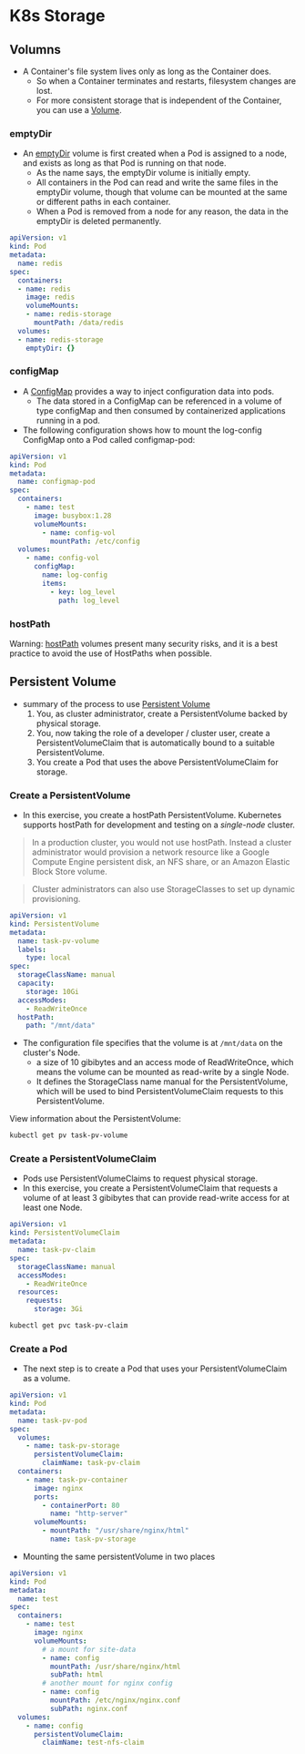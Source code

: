 
# K8s Storage

## Volumns

- A Container's file system lives only as long as the Container does. 
    - So when a Container terminates and restarts, filesystem changes are lost. 
    - For more consistent storage that is independent of the Container, you can use a [Volume](https://kubernetes.io/docs/concepts/storage/volumes/).


### emptyDir

- An [emptyDir](https://kubernetes.io/docs/concepts/storage/volumes/#emptydir) volume is first created when a Pod is assigned to a node, and exists as long as that Pod is running on that node. 
    - As the name says, the emptyDir volume is initially empty. 
    - All containers in the Pod can read and write the same files in the emptyDir volume, though that volume can be mounted at the same or different paths in each container. 
    - When a Pod is removed from a node for any reason, the data in the emptyDir is deleted permanently.


```yaml
apiVersion: v1
kind: Pod
metadata:
  name: redis
spec:
  containers:
  - name: redis
    image: redis
    volumeMounts:
    - name: redis-storage
      mountPath: /data/redis
  volumes:
  - name: redis-storage
    emptyDir: {}
```

### configMap

- A [ConfigMap](https://kubernetes.io/docs/concepts/storage/volumes/#configmap) provides a way to inject configuration data into pods. 
    - The data stored in a ConfigMap can be referenced in a volume of type configMap and then consumed by containerized applications running in a pod.
- The following configuration shows how to mount the log-config ConfigMap onto a Pod called configmap-pod:


```yaml
apiVersion: v1
kind: Pod
metadata:
  name: configmap-pod
spec:
  containers:
    - name: test
      image: busybox:1.28
      volumeMounts:
        - name: config-vol
          mountPath: /etc/config
  volumes:
    - name: config-vol
      configMap:
        name: log-config
        items:
          - key: log_level
            path: log_level
```


### hostPath

Warning: [hostPath](https://kubernetes.io/docs/concepts/storage/volumes/#hostpath) volumes present many security risks,  and it is a best practice to avoid the use of HostPaths when possible.


## Persistent Volume

- summary of the process to use [Persistent Volume](https://kubernetes.io/docs/concepts/storage/persistent-volumes/)
    1. You, as cluster administrator, create a PersistentVolume backed by physical storage.
    2. You, now taking the role of a developer / cluster user, create a PersistentVolumeClaim that is automatically bound to a suitable PersistentVolume.
    3. You create a Pod that uses the above PersistentVolumeClaim for storage.


### Create a PersistentVolume

- In this exercise, you create a hostPath PersistentVolume.  Kubernetes supports hostPath for development and testing on a *single-node* cluster. 

> In a production cluster, you would not use hostPath. Instead a cluster administrator would provision a network resource like a Google Compute Engine persistent disk, an NFS share, or an Amazon Elastic Block Store volume.

> Cluster administrators can also use StorageClasses to set up dynamic provisioning.

```yaml
apiVersion: v1
kind: PersistentVolume
metadata:
  name: task-pv-volume
  labels:
    type: local
spec:
  storageClassName: manual
  capacity:
    storage: 10Gi
  accessModes:
    - ReadWriteOnce
  hostPath:
    path: "/mnt/data"
```

- The configuration file specifies that the volume is at `/mnt/data` on the cluster's Node. 
    - a size of 10 gibibytes and an access mode of ReadWriteOnce, which means the volume can be mounted as read-write by a single Node.
    - It defines the StorageClass name manual for the PersistentVolume, which will be used to bind PersistentVolumeClaim requests to this PersistentVolume.


View information about the PersistentVolume:


```bash
kubectl get pv task-pv-volume
```


### Create a PersistentVolumeClaim

- Pods use PersistentVolumeClaims to request physical storage.
- In this exercise, you create a PersistentVolumeClaim that requests a volume of at least 3 gibibytes that can provide read-write access for at least one Node.

```yaml
apiVersion: v1
kind: PersistentVolumeClaim
metadata:
  name: task-pv-claim
spec:
  storageClassName: manual
  accessModes:
    - ReadWriteOnce
  resources:
    requests:
      storage: 3Gi
```

```bash
kubectl get pvc task-pv-claim
```


### Create a Pod

- The next step is to create a Pod that uses your PersistentVolumeClaim as a volume.

```yaml
apiVersion: v1
kind: Pod
metadata:
  name: task-pv-pod
spec:
  volumes:
    - name: task-pv-storage
      persistentVolumeClaim:
        claimName: task-pv-claim
  containers:
    - name: task-pv-container
      image: nginx
      ports:
        - containerPort: 80
          name: "http-server"
      volumeMounts:
        - mountPath: "/usr/share/nginx/html"
          name: task-pv-storage
```


- Mounting the same persistentVolume in two places


```yaml
apiVersion: v1
kind: Pod
metadata:
  name: test
spec:
  containers:
    - name: test
      image: nginx
      volumeMounts:
        # a mount for site-data
        - name: config
          mountPath: /usr/share/nginx/html
          subPath: html
        # another mount for nginx config
        - name: config
          mountPath: /etc/nginx/nginx.conf
          subPath: nginx.conf
  volumes:
    - name: config
      persistentVolumeClaim:
        claimName: test-nfs-claim
```










